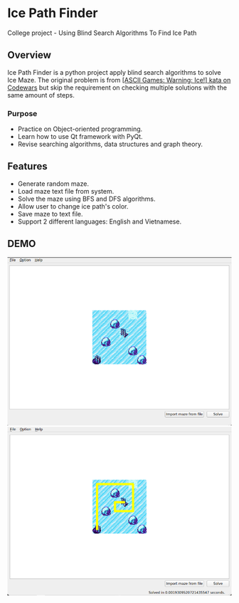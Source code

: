 # Ice Path Finder
College project - Using Blind Search Algorithms To Find Ice Path

## Overview
Ice Path Finder is a python project apply blind search algorithms to solve Ice Maze. The original problem is from [\[ASCII Games: Warning: Ice!\] kata on Codewars](https://www.codewars.com/kata/58f4cc4e43251b1be6000082) but skip the requirement on checking multiple solutions with the same amount of steps.

### Purpose
- Practice on Object-oriented programming.
- Learn how to use Qt framework with PyQt.
- Revise searching algorithms, data structures and graph theory.

## Features
- Generate random maze.
- Load maze text file from system.
- Solve the maze using BFS and DFS algorithms.
- Allow user to change ice path's color.
- Save maze to text file.
- Support 2 different languages: English and Vietnamese.

## DEMO
![](./imgs/demo_simplemap.png)
![](./imgs/demo_simplemap_solved.png)
